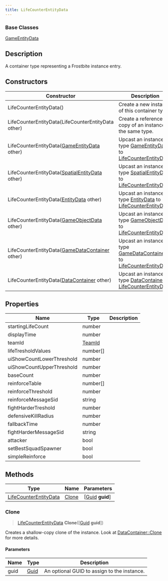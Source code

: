```yaml
---
title: LifeCounterEntityData
---
```

### Base Classes

[GameEntityData](GameEntityData)

## Description

A container type representing a Frostbite instance entry.

## Constructors

| Constructor                                                                      | Description                                                                                                                       |
| -------------------------------------------------------------------------------- | --------------------------------------------------------------------------------------------------------------------------------- |
| LifeCounterEntityData()                                                          | Create a new instance of this container type.                                                                                     |
| LifeCounterEntityData(LifeCounterEntityData other)                               | Create a reference copy of an instance of the same type.                                                                          |
| LifeCounterEntityData([GameEntityData](GameEntityData) other)                    | Upcast an instance of type [GameEntityData](GameEntityData) to [LifeCounterEntityData](LifeCounterEntityData).                    |
| LifeCounterEntityData([SpatialEntityData](SpatialEntityData) other)              | Upcast an instance of type [SpatialEntityData](SpatialEntityData) to [LifeCounterEntityData](LifeCounterEntityData).              |
| LifeCounterEntityData([EntityData](EntityData) other)                            | Upcast an instance of type [EntityData](EntityData) to [LifeCounterEntityData](LifeCounterEntityData).                            |
| LifeCounterEntityData([GameObjectData](GameObjectData) other)                    | Upcast an instance of type [GameObjectData](GameObjectData) to [LifeCounterEntityData](LifeCounterEntityData).                    |
| LifeCounterEntityData([GameDataContainer](GameDataContainer) other)              | Upcast an instance of type [GameDataContainer](GameDataContainer) to [LifeCounterEntityData](LifeCounterEntityData).              |
| LifeCounterEntityData([DataContainer](/vext/ref/shared/class/datacontainer) other) | Upcast an instance of type [DataContainer](/vext/ref/shared/class/datacontainer) to [LifeCounterEntityData](LifeCounterEntityData). |

## Properties

| Name                      | Type             | Description |
| ------------------------- | ---------------- | ----------- |
| startingLifeCount         | number           |             |
| displayTime               | number           |             |
| teamId                    | [TeamId](TeamId) |             |
| lifeTresholdValues        | number\[\]       |             |
| uiShowCountLowerThreshold | number           |             |
| uiShowCountUpperThreshold | number           |             |
| baseCount                 | number           |             |
| reinforceTable            | number\[\]       |             |
| reinforceThreshold        | number           |             |
| reinforceMessageSid       | string           |             |
| fightHarderTreshold       | number           |             |
| defensiveKillRadius       | number           |             |
| fallbackTime              | number           |             |
| fightHarderMessageSid     | string           |             |
| attacker                  | bool             |             |
| setBestSquadSpawner       | bool             |             |
| simpleReinforce           | bool             |             |

## Methods

| Type                                           | Name            | Parameters                                     |
| ---------------------------------------------- | --------------- | ---------------------------------------------- |
| [LifeCounterEntityData](LifeCounterEntityData) | [Clone](#clone) | \[[Guid](/vext/ref/shared/class/guid) **guid**\] |

### Clone

> [LifeCounterEntityData](LifeCounterEntityData) **Clone**(\[[Guid](/vext/ref/shared/class/guid) **guid**\])

Creates a shallow-copy clone of the instance. Look at [DataContainer::Clone](/vext/ref/shared/class/datacontainer#clone) for more details.

#### Parameters

| Name | Type         | Description                                 |
| ---- | ------------ | ------------------------------------------- |
| guid | [Guid](Guid) | An optional GUID to assign to the instance. |
